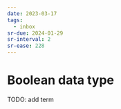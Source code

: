 ```yaml
---
date: 2023-03-17
tags:
  - inbox
sr-due: 2024-01-29
sr-interval: 2
sr-ease: 228
---
```


# Boolean data type

TODO: add term
